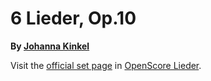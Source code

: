 
# 6 Lieder, Op.10

__By [Johanna Kinkel](..)__

Visit the [official set page] in [OpenScore Lieder].

[official set page]: https://musescore.com/openscore-lieder-corpus/sets/5103398
[OpenScore Lieder]: https://musescore.com/openscore-lieder-corpus
